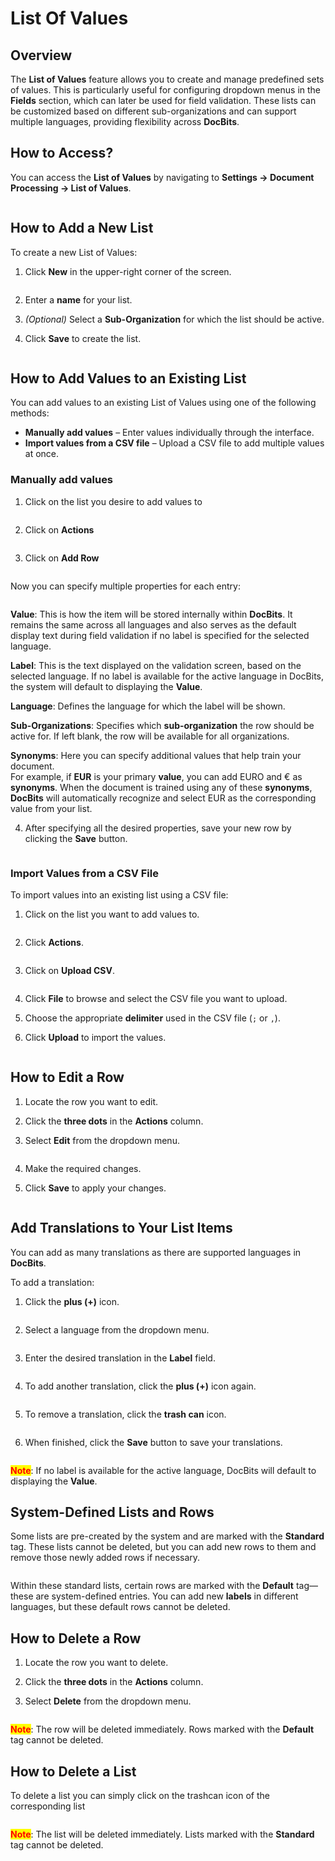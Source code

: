 # List Of Values

## Overview

The **List of Values** feature allows you to create and manage predefined sets of values. This is particularly useful for configuring dropdown menus in the **Fields** section, which can later be used for field validation. These lists can be customized based on different sub-organizations and can support multiple languages, providing flexibility across **DocBits**.

## How to Access?

You can access the **List of Values** by navigating to **Settings → Document Processing → List of Values**.

<figure><img src="../../../.gitbook/assets/settings_list_of_values.png" alt=""><figcaption></figcaption></figure>

## How to Add a New List

To create a new List of Values:

1.  Click **New** in the upper-right corner of the screen.

    <figure><img src="../../../.gitbook/assets/list_of_values_1.png" alt=""><figcaption></figcaption></figure>
2. Enter a **name** for your list.
3. _(Optional)_ Select a **Sub-Organization** for which the list should be active.
4.  Click **Save** to create the list.

    <figure><img src="../../../.gitbook/assets/list_of_values_2.png" alt=""><figcaption></figcaption></figure>

## How to Add Values to an Existing List&#x20;

You can add values to an existing List of Values using one of the following methods:

* **Manually add values** – Enter values individually through the interface.
* **Import values from a CSV file** – Upload a CSV file to add multiple values at once.

### **Manually add values**

1.  Click on the list you desire to add values to

    <figure><img src="../../../.gitbook/assets/list_of_values_3.png" alt=""><figcaption></figcaption></figure>
2.  Click on **Actions**

    <figure><img src="../../../.gitbook/assets/list_of_values_4.png" alt=""><figcaption></figcaption></figure>
3.  Click on **Add Row**

    <figure><img src="../../../.gitbook/assets/list_of_values_5.png" alt=""><figcaption></figcaption></figure>

Now you can specify multiple properties for each entry:

<figure><img src="../../../.gitbook/assets/list_of_values_6.png" alt=""><figcaption></figcaption></figure>

**Value**: This is how the item will be stored internally within **DocBits**. It remains the same across all languages and also serves as the default display text during field validation if no label is specified for the selected language.

**Label**: This is the text displayed on the validation screen, based on the selected language. If no label is available for the active language in DocBits, the system will default to displaying the **Value**.

**Language**: Defines the language for which the label will be shown.

**Sub-Organizations**: Specifies which **sub-organization** the row should be active for. If left blank, the row will be available for all organizations.

**Synonyms**: Here you can specify additional values that help train your document.\
For example, if **EUR** is your primary **value**, you can add EURO and € as **synonyms**. When the document is trained using any of these **synonyms**, **DocBits** will automatically recognize and select EUR as the corresponding value from your list.

4.  After specifying all the desired properties, save your new row by clicking the **Save** button.

    <figure><img src="../../../.gitbook/assets/list_of_values_11.png" alt=""><figcaption></figcaption></figure>

### Import Values from a CSV File

To import values into an existing list using a CSV file:

1.  Click on the list you want to add values to.

    <figure><img src="../../../.gitbook/assets/list_of_values_3.png" alt=""><figcaption></figcaption></figure>
2.  Click **Actions**.

    <figure><img src="../../../.gitbook/assets/list_of_values_4.png" alt=""><figcaption></figcaption></figure>
3.  Click on **Upload CSV**.

    <figure><img src="../../../.gitbook/assets/list_of_values_7.png" alt=""><figcaption></figcaption></figure>
4. Click **File** to browse and select the CSV file you want to upload.
5. Choose the appropriate **delimiter** used in the CSV file (`;` or `,`).
6.  Click **Upload** to import the values.

    <figure><img src="../../../.gitbook/assets/list_of_values_8.png" alt=""><figcaption></figcaption></figure>

## How to Edit a Row

1. Locate the row you want to edit.
2. Click the **three dots** in the **Actions** column.
3.  Select **Edit** from the dropdown menu.

    <figure><img src="../../../.gitbook/assets/list_of_values_10.png" alt=""><figcaption></figcaption></figure>
4. Make the required changes.
5.  Click **Save** to apply your changes.

    <figure><img src="../../../.gitbook/assets/list_of_values_11.png" alt=""><figcaption></figcaption></figure>

## Add Translations to Your List Items

You can add as many translations as there are supported languages in **DocBits**.

To add a translation:

1.  Click the **plus (+)** icon.

    <figure><img src="../../../.gitbook/assets/list_of_values_14.png" alt=""><figcaption></figcaption></figure>
2.  Select a language from the dropdown menu.

    <figure><img src="../../../.gitbook/assets/list_of_values_15.png" alt=""><figcaption></figcaption></figure>
3.  Enter the desired translation in the **Label** field.

    <figure><img src="../../../.gitbook/assets/list_of_values_16.png" alt=""><figcaption></figcaption></figure>
4.  To add another translation, click the **plus (+)** icon again.

    <figure><img src="../../../.gitbook/assets/list_of_values_17.png" alt=""><figcaption></figcaption></figure>
5.  To remove a translation, click the **trash can** icon.

    <figure><img src="../../../.gitbook/assets/list_of_values_18.png" alt=""><figcaption></figcaption></figure>
6.  When finished, click the **Save** button to save your translations.

    <figure><img src="../../../.gitbook/assets/list_of_values_19.png" alt=""><figcaption></figcaption></figure>

<mark style="color:red;">**Note**</mark>: If no label is available for the active language, DocBits will default to displaying the **Value**.

## System-Defined Lists and Rows

Some lists are pre-created by the system and are marked with the **Standard** tag. These lists cannot be deleted, but you can add new rows to them and remove those newly added rows if necessary.

<figure><img src="../../../.gitbook/assets/list_of_values_9.png" alt=""><figcaption></figcaption></figure>

Within these standard lists, certain rows are marked with the **Default** tag—these are system-defined entries. You can add new **labels** in different languages, but these default rows cannot be deleted.

## How to Delete a Row

1. Locate the row you want to delete.
2. Click the **three dots** in the **Actions** column.
3.  Select **Delete** from the dropdown menu.

    <figure><img src="../../../.gitbook/assets/list_of_values_12.png" alt=""><figcaption></figcaption></figure>

<mark style="color:red;">**Note**</mark>: The row will be deleted immediately. Rows marked with the **Default** tag cannot be deleted.

## How to Delete a List

To delete a list you can simply click on the trashcan icon of the corresponding list

<figure><img src="../../../.gitbook/assets/list_of_values_13.png" alt=""><figcaption></figcaption></figure>

<mark style="color:red;">**Note**</mark>: The list will be deleted immediately. Lists marked with the **Standard** tag cannot be deleted.
